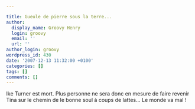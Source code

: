 ```yaml
---

title: Gueule de pierre sous la terre...
author:
  display_name: Groovy Henry
  login: groovy
  email: ''
  url: ''
author_login: groovy
wordpress_id: 430
date: '2007-12-13 11:32:00 +0100'
categories: []
tags: []
comments: []
---
```

Ike Turner est mort. Plus personne ne sera donc en mesure de faire revenir Tina sur le chemin de le bonne soul à coups de lattes... Le monde va mal !
